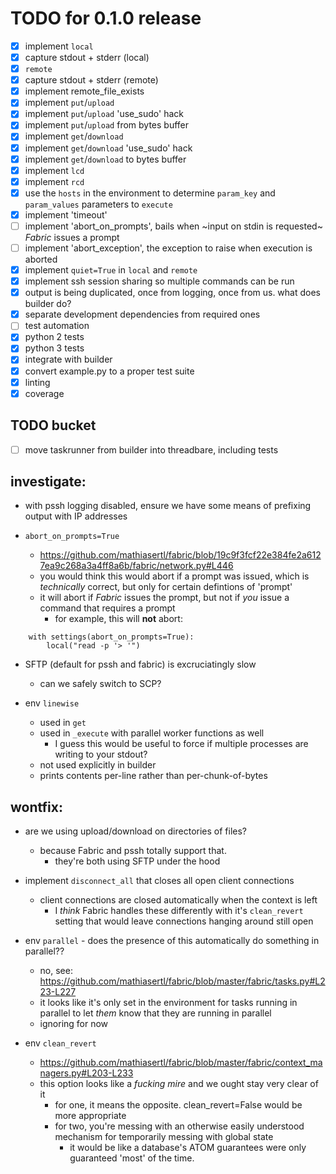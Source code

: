# TODO for 0.1.0 release

- [x] implement `local`
- [x] capture stdout + stderr (local)
- [x] `remote`
- [x] capture stdout + stderr (remote)
- [x] implement remote_file_exists
- [x] implement `put`/`upload`
- [x] implement `put`/`upload` 'use_sudo' hack
- [x] implement `put`/`upload` from bytes buffer
- [x] implement `get`/`download`
- [x] implement `get`/`download` 'use_sudo' hack
- [x] implement `get`/`download` to bytes buffer
- [x] implement `lcd`
- [x] implement `rcd`
- [x] use the `hosts` in the environment to determine `param_key` and `param_values` parameters to `execute`
- [x] implement 'timeout'
- [ ] implement 'abort_on_prompts', bails when ~input on stdin is requested~ *Fabric* issues a prompt
- [ ] implement 'abort_exception', the exception to raise when execution is aborted
- [x] implement `quiet=True` in `local` and `remote`
- [x] implement ssh session sharing so multiple commands can be run
- [x] output is being duplicated, once from logging, once from us. what does builder do?
- [x] separate development dependencies from required ones
- [ ] test automation
- [x] python 2 tests
- [x] python 3 tests
- [x] integrate with builder
- [x] convert example.py to a proper test suite
- [x] linting
- [x] coverage

## TODO bucket

- [ ] move taskrunner from builder into threadbare, including tests

## investigate:

* with pssh logging disabled, ensure we have some means of prefixing output with IP addresses

* `abort_on_prompts=True`
    - https://github.com/mathiasertl/fabric/blob/19c9f3fcf22e384fe2a6127ea9c268a3a4ff8a6b/fabric/network.py#L446
    - you would think this would abort if a prompt was issued, which is *technically* correct, but only for certain 
    defintions of 'prompt'
    - it will abort if *Fabric* issues the prompt, but not if *you* issue a command that requires a prompt
        - for example, this will **not** abort:
        
```
    with settings(abort_on_prompts=True):
        local("read -p '> '")
```

* SFTP (default for pssh and fabric) is excruciatingly slow
    - can we safely switch to SCP?

* env `linewise`
    - used in `get`
    - used in `_execute` with parallel worker functions as well
        - I guess this would be useful to force if multiple processes are writing to your stdout?
    - not used explicitly in builder
    - prints contents per-line rather than per-chunk-of-bytes


## wontfix:

* are we using upload/download on directories of files? 
    - because Fabric and pssh totally support that.
        - they're both using SFTP under the hood

* implement `disconnect_all` that closes all open client connections
    - client connections are closed automatically when the context is left
        - I *think* Fabric handles these differently with it's `clean_revert` setting that would leave connections hanging around still open

* env `parallel` - does the presence of this automatically do something in parallel??
    - no, see: https://github.com/mathiasertl/fabric/blob/master/fabric/tasks.py#L223-L227
    - it looks like it's only set in the environment for tasks running in parallel to let *them* know that they are running in parallel
    - ignoring for now

* env `clean_revert`
    - https://github.com/mathiasertl/fabric/blob/master/fabric/context_managers.py#L203-L233
    - this option looks like a *fucking mire* and we ought stay very clear of it
        - for one, it means the opposite. clean_revert=False would be more appropriate
        - for two, you're messing with an otherwise easily understood mechanism for temporarily messing with global state
            - it would be like a database's ATOM guarantees were only guaranteed 'most' of the time.


